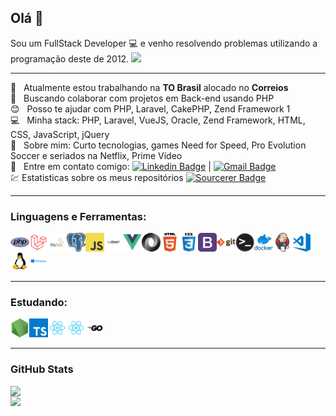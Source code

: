 ## Olá 👋
Sou um FullStack Developer :computer: e venho resolvendo problemas utilizando a programação deste de 2012. ![](https://komarev.com/ghpvc/?username=felipemjesus&style=flat-square)

---

:rocket:  &nbsp; Atualmente estou trabalhando na **TO Brasil** alocado no **Correios**
<br/>:purple_heart: &nbsp; Buscando colaborar com projetos em Back-end usando PHP
<br/>:blush: &nbsp; Posso te ajudar com PHP, Laravel, CakePHP, Zend Framework 1
<br/>:computer: &nbsp; Minha stack: PHP, Laravel, VueJS, Oracle, Zend Framework, HTML, CSS, JavaScript, jQuery
<br/>💬  &nbsp; Sobre mim: Curto tecnologias, games Need for Speed, Pro Evolution Soccer e seriados na Netflix, Prime Vídeo
<br/>:email: &nbsp; Entre em contato comigo: [![Linkedin Badge](https://img.shields.io/badge/-felipemjesus-blue?style=flat-square&logo=Linkedin&logoColor=white&link=https://www.linkedin.com/in/felipemjesus/)](https://www.linkedin.com/in/felipemjesus/) | [![Gmail Badge](https://img.shields.io/badge/-felipemjesus@gmail.com-c14438?style=flat-square&logo=Gmail&logoColor=white&link=mailto:felipemjesus@gmail.com)](mailto:felipemjesus@gmail.com)
<br/>:chart: Estatisticas sobre os meus repositórios [![Sourcerer Badge](https://img.shields.io/badge/-Sourcerer-blue?style=flat-square&logo=Sourcerer&logoColor=white&link=https://sourcerer.io/felipemjesus/)](https://sourcerer.io/felipemjesus/)

---

### Linguagens e Ferramentas:

<img height="30" align="left" src="https://raw.githubusercontent.com/github/explore/80688e429a7d4ef2fca1e82350fe8e3517d3494d/topics/php/php.png" title="PHP">
<img height="30" align="left" src="https://raw.githubusercontent.com/github/explore/80688e429a7d4ef2fca1e82350fe8e3517d3494d/topics/laravel/laravel.png" title="Laravel">
<img height="30" align="left" src="https://raw.githubusercontent.com/github/explore/80688e429a7d4ef2fca1e82350fe8e3517d3494d/topics/mysql/mysql.png" title="MySQL">
<img height="30" align="left" src="https://raw.githubusercontent.com/github/explore/80688e429a7d4ef2fca1e82350fe8e3517d3494d/topics/postgresql/postgresql.png" title="Postgres">
<img height="30" align="left" src="https://raw.githubusercontent.com/github/explore/80688e429a7d4ef2fca1e82350fe8e3517d3494d/topics/javascript/javascript.png" title="Javascript">
<img height="30" align="left" src="https://raw.githubusercontent.com/github/explore/80688e429a7d4ef2fca1e82350fe8e3517d3494d/topics/jquery/jquery.png" title="jQuery">
<img height="30" align="left" src="https://raw.githubusercontent.com/github/explore/80688e429a7d4ef2fca1e82350fe8e3517d3494d/topics/vue/vue.png" title="VueJS">
<img height="30" align="left" src="https://raw.githubusercontent.com/github/explore/80688e429a7d4ef2fca1e82350fe8e3517d3494d/topics/json/json.png" title="JSON">
<img height="30" align="left" src="https://raw.githubusercontent.com/github/explore/80688e429a7d4ef2fca1e82350fe8e3517d3494d/topics/html/html.png" title="HTML5">
<img height="30" align="left" src="https://raw.githubusercontent.com/github/explore/80688e429a7d4ef2fca1e82350fe8e3517d3494d/topics/css/css.png" title="CSS3">
<img height="30" align="left" src="https://raw.githubusercontent.com/github/explore/80688e429a7d4ef2fca1e82350fe8e3517d3494d/topics/bootstrap/bootstrap.png" title="Bootstrap">
<img height="30" align="left" src="https://raw.githubusercontent.com/github/explore/80688e429a7d4ef2fca1e82350fe8e3517d3494d/topics/git/git.png" title="Git">
<img height="30" align="left" src="https://raw.githubusercontent.com/github/explore/80688e429a7d4ef2fca1e82350fe8e3517d3494d/topics/terminal/terminal.png" title="Terminal">
<img height="30" align="left" src="https://raw.githubusercontent.com/github/explore/80688e429a7d4ef2fca1e82350fe8e3517d3494d/topics/docker/docker.png" title="Docker">
<img height="30" align="left" src="https://raw.githubusercontent.com/github/explore/4546263bd5739353083c33dada43f8f31e7d1fd6/topics/jenkins/jenkins.png" title="Jenkins">
<img height="30" align="left" src="https://raw.githubusercontent.com/github/explore/80688e429a7d4ef2fca1e82350fe8e3517d3494d/topics/visual-studio-code/visual-studio-code.png" title="Visual Studio Code">
<img height="30" align="left" src="https://raw.githubusercontent.com/github/explore/80688e429a7d4ef2fca1e82350fe8e3517d3494d/topics/linux/linux.png" title="Linux">
<img height="30" src="https://raw.githubusercontent.com/github/explore/80688e429a7d4ef2fca1e82350fe8e3517d3494d/topics/windows/windows.png" title="Windows">

---

### Estudando:

<img height="30" align="left" src="https://raw.githubusercontent.com/github/explore/80688e429a7d4ef2fca1e82350fe8e3517d3494d/topics/nodejs/nodejs.png" title="NodeJS">
<img height="30" align="left" src="https://raw.githubusercontent.com/github/explore/80688e429a7d4ef2fca1e82350fe8e3517d3494d/topics/typescript/typescript.png" title="Typescript">
<img height="30" align="left" src="https://raw.githubusercontent.com/github/explore/80688e429a7d4ef2fca1e82350fe8e3517d3494d/topics/react/react.png" title="React">
<img height="30" align="left" src="https://raw.githubusercontent.com/github/explore/80688e429a7d4ef2fca1e82350fe8e3517d3494d/topics/react-native/react-native.png" title="React Native">
<img height="30" src="https://raw.githubusercontent.com/github/explore/80688e429a7d4ef2fca1e82350fe8e3517d3494d/topics/go/go.png" title="Go">

---

### GitHub Stats

<img width="390" align="left" src="https://github-readme-stats.vercel.app/api/top-langs/?username=felipemjesus&hide=html&layout=compact" />
<img width="420" align="left" src="https://github-readme-stats.vercel.app/api?username=felipemjesus&theme=default" />
